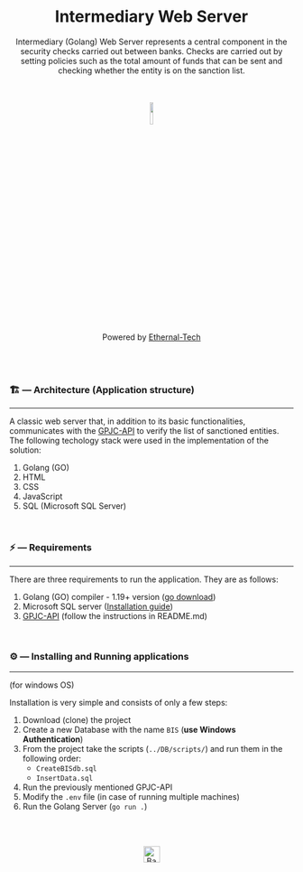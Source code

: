<div align='center'>
  <h1>Intermediary Web Server</h1>
  <p>
    Intermediary (Golang) Web Server represents a central component in the security checks carried out between banks. Checks are carried out by setting policies such as the total amount of funds that can be sent and checking whether the entity is on the sanction list.
  </p>
</div>

</br>
</br>

<div align='center'>
  <img src='https://ethernal.tech/static/media/ethernal.e8296ae3d14edef13517cc8beed9ad35.svg' width='10%' />
</div>

</br>

<div align='center'>
  Powered by <a href='https://ethernal.tech/'>Ethernal-Tech</a>
</div>

</br>
</br>
</br>

### 🏗 — Architecture (Application structure)
___
                                           
A classic web server that, in addition to its basic functionalities, communicates with the [GPJC-API](https://github.com/Ethernal-Tech/gpjc-api) to verify the list of sanctioned entities. The following techology stack were used in the implementation of the solution:
1. Golang (GO)
2. HTML
3. CSS
4. JavaScript
5. SQL (Microsoft SQL Server)

<br/>

### ⚡ — Requirements
___

There are three requirements to run the application. They are as follows:
1. Golang (GO) compiler - 1.19+ version (<a href='https://go.dev/doc/install'>go download</a>)
2. Microsoft SQL server (<a href='https://learn.microsoft.com/en-us/sql/database-engine/install-windows/install-sql-server?view=sql-server-ver16'>Installation guide</a>)
3. <a href='https://github.com/Ethernal-Tech/gpjc-api'>GPJC-API</a> (follow the instructions in README.md)

<br/>

### ⚙ — Installing and Running applications
___

(for windows OS)

Installation is very simple and consists of only a few steps:
1. Download (clone) the project
2. Create a new Database with the name  `BIS` (**use Windows Authentication**)
3. From the project take the scripts (`../DB/scripts/`) and run them in the following order:
   - `CreateBISdb.sql`
   - `InsertData.sql`
4. Run the previously mentioned GPJC-API
5. Modify the `.env` file (in case of running multiple machines)
6. Run the Golang Server (`go run .`)

<br/>
<br/>

<p align="center"><a href="https://github.com/Ethernal-Tech/bis#"><img src="http://randojs.com/images/backToTopButtonTransparentBackground.png" alt="Back to top" height="29"/></a></p>
